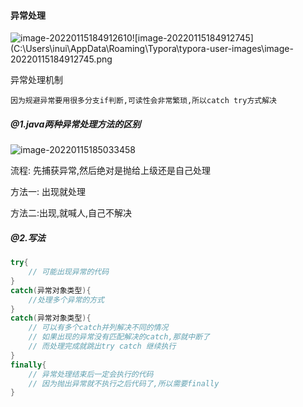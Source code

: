#### 异常处理

![image-20220115184912610](C:\Users\inui\AppData\Roaming\Typora\typora-user-images\image-20220115184912610.png)![image-20220115184912745](C:\Users\inui\AppData\Roaming\Typora\typora-user-images\image-20220115184912745.png

异常处理机制

```
因为规避异常要用很多分支if判断,可读性会非常繁琐,所以catch try方式解决
```

##### @1.java两种异常处理方法的区别

![image-20220115185033458](C:\Users\inui\AppData\Roaming\Typora\typora-user-images\image-20220115185033458.png)

流程: 先捕获异常,然后绝对是抛给上级还是自己处理



方法一: 出现就处理

方法二:出现,就喊人,自己不解决

##### @2.写法

```java
try{
	// 可能出现异常的代码
}
catch(异常对象类型){
	//处理多个异常的方式
}
catch(异常对象类型){
	// 可以有多个catch并列解决不同的情况
    // 如果出现的异常没有匹配解决的catch,那就中断了
    // 而处理完成就跳出try catch 继续执行
}
finally{
	// 异常处理结束后一定会执行的代码
	// 因为抛出异常就不执行之后代码了,所以需要finally
}
```



